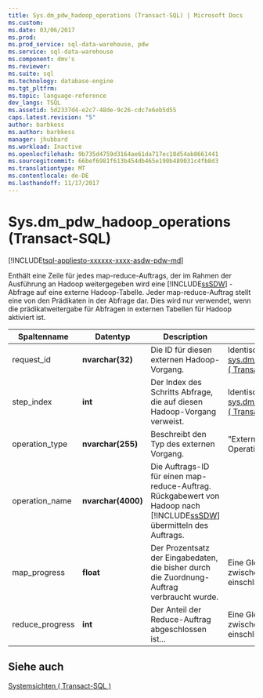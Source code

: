 ```yaml
---
title: Sys.dm_pdw_hadoop_operations (Transact-SQL) | Microsoft Docs
ms.custom: 
ms.date: 03/06/2017
ms.prod: 
ms.prod_service: sql-data-warehouse, pdw
ms.service: sql-data-warehouse
ms.component: dmv's
ms.reviewer: 
ms.suite: sql
ms.technology: database-engine
ms.tgt_pltfrm: 
ms.topic: language-reference
dev_langs: TSQL
ms.assetid: 5d2337d4-e2c7-48de-9c26-cdc7e6eb5d55
caps.latest.revision: "5"
author: barbkess
ms.author: barbkess
manager: jhubbard
ms.workload: Inactive
ms.openlocfilehash: 9b735d4759d3164ae61da717ec18d54ab8661441
ms.sourcegitcommit: 66bef6981f613b454db465e190b489031c4fb8d3
ms.translationtype: MT
ms.contentlocale: de-DE
ms.lasthandoff: 11/17/2017
---
```

# <a name="sysdmpdwhadoopoperations-transact-sql"></a>Sys.dm_pdw_hadoop_operations (Transact-SQL)
[!INCLUDE[tsql-appliesto-xxxxxx-xxxx-asdw-pdw-md](../../includes/tsql-appliesto-xxxxxx-xxxx-asdw-pdw-md.md)]

  Enthält eine Zeile für jedes map-reduce-Auftrags, der im Rahmen der Ausführung an Hadoop weitergegeben wird eine [!INCLUDE[ssSDW](../../includes/sssdw-md.md)] -Abfrage auf eine externe Hadoop-Tabelle. Jeder map-reduce-Auftrag stellt eine von den Prädikaten in der Abfrage dar. Dies wird nur verwendet, wenn die prädikatweitergabe für Abfragen in externen Tabellen für Hadoop aktiviert ist.  
  
|Spaltenname|Datentyp|Description|Bereich|  
|-----------------|---------------|-----------------|-----------|  
|request_id|**nvarchar(32)**|Die ID für diesen externen Hadoop-Vorgang.|Identisch mit der ID in [sys.dm_pdw_exec_requests &#40; Transact-SQL &#41; ](../../relational-databases/system-dynamic-management-views/sys-dm-pdw-exec-requests-transact-sql.md).|  
|step_index|**int**|Der Index des Schritts Abfrage, die auf diesen Hadoop-Vorgang verweist.|Identisch mit Step_index in [sys.dm_pdw_request_steps &#40; Transact-SQL &#41; ](../../relational-databases/system-dynamic-management-views/sys-dm-pdw-request-steps-transact-sql.md).|  
|operation_type|**nvarchar(255)**|Beschreibt den Typ des externen Vorgang.|"Externe Hadoop Operation"|  
|operation_name|**nvarchar(4000)**|Die Auftrags-ID für einen map-reduce-Auftrag. Rückgabewert von Hadoop nach [!INCLUDE[ssSDW](../../includes/sssdw-md.md)] übermitteln des Auftrags.||  
|map_progress|**float**|Der Prozentsatz der Eingabedaten, die bisher durch die Zuordnung-Auftrag verbraucht wurde.|Eine Gleitkommazahl zwischen und einschließlich 0 und 100.|  
|reduce_progress|**int**|Der Anteil der Reduce-Auftrag abgeschlossen ist...|Eine Gleitkommazahl zwischen und einschließlich 0 und 100.|  
  
## <a name="see-also"></a>Siehe auch  
 [Systemsichten &#40; Transact-SQL &#41;](http://msdn.microsoft.com/library/35a6161d-7f43-4e00-bcd3-3091f2015e90)  
  
  
